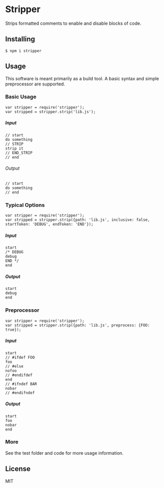 # Stripper

Strips formatted comments to enable and disable blocks of code.

## Installing

    $ npm i stripper

## Usage

This software is meant primarily as a build tool. A basic syntax and simple preprocessor are supported.

### Basic Usage

    var stripper = require('stripper');
    var stripped = stripper.strip('lib.js');

##### Input

    // start
    do something
    // STRIP
    strip it
    // END_STRIP
    // end

###### Output

    // start
    do something
    // end

### Typical Options

    var stripper = require('stripper');
    var stripped = stripper.strip({path: 'lib.js', inclusive: false, startToken: 'DEBUG', endToken: 'END'});

##### Input

    start
    /* DEBUG
    debug
    END */
    end

##### Output

    start
    debug
    end

### Preprocessor

    var stripper = require('stripper');
    var stripped = stripper.strip({path: 'lib.js', preprocess: {FOO: true});

##### Input

    start
    // #ifdef FOO
    foo
    // #else
    nofoo
    // #endifdef
    end
    // #ifndef BAR
    nobar
    // #endifndef

##### Output

    start
    foo
    nobar
    end

### More

See the test folder and code for more usage information.

## License

MIT
